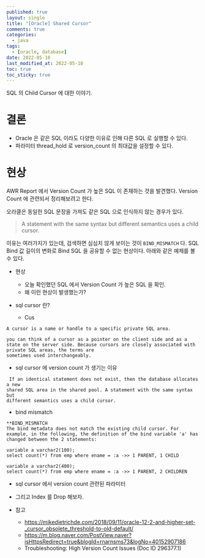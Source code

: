 ```yaml
---
published: true
layout: single
title: "[Oracle] Shared Cursor"
comments: true
categories:
  - java
tags:
  - [oracle, database]
date: 2022-05-10
last_modified_at: 2022-05-10
toc: true
toc_sticky: true
---
```

SQL 의 Child Cursor 에 대한 이야기.

# 결론

* Oracle 은 같은 SQL 이라도 다양한 이유로 인해 다른 SQL 로 실행할 수 있다.
* 파라미터 thread_hold 로  version_count 의 최대값을 설정할 수 있다.

# 현상

AWR Report 에서 Version Count 가 높은 SQL 이 존재하는 것을 발견했다. Version Count 에 관련되서 정리해보려고 한다.

오라클은 동일한 SQL 문장을 가져도 같은 SQL 으로 인식하지 않는 경우가 있다. 

> A statement with the same syntax but different semantics uses a child cursor.

이유는 여러가지가 있는데, 검색하면 심심치 않게 보이는 것이 `BIND_MISMATCH` 다.  SQL Bind 값 길이의 변화로 Bind SQL 을 공유할 수 없는 현상이다. 아래와 같은 예제를 볼 수 있다.



* 현상
    * 오늘 확인했던 SQL 에서 Version Count 가 높은 SQL 을 확인. 
    * 왜 이런 현상이 발생했는가?

* sql cursor 란?
    * Cus

```
A cursor is a name or handle to a specific private SQL area.

you can think of a cursor as a pointer on the client side and as a state on the server side. Because cursors are closely associated with private SQL areas, the terms are 
sometimes used interchangeably.
```

* sql cursor 에 version count 가 생기는 이유

```
 If an identical statement does not exist, then the database allocates a new 
shared SQL area in the shared pool. A statement with the same syntax but 
different semantics uses a child cursor.
```

* bind mismatch

```
**BIND_MISMATCH
The bind metadata does not match the existing child cursor. For example, in the following, the definition of the bind variable 'a' has changed between the 2 statements:

variable a varchar2(100);
select count(*) from emp where ename = :a ->> 1 PARENT, 1 CHILD

variable a varchar2(400);
select count(*) from emp where ename = :a ->> 1 PARENT, 2 CHILDREN
```



* sql cursor 에서 version count 관련된 파라미터

* 그리고 Index 를 Drop 해보자.

* 참고
  * https://mikedietrichde.com/2018/09/11/oracle-12-2-and-higher-set-_cursor_obsolete_threshold-to-old-default/
  * https://m.blog.naver.com/PostView.naver?isHttpsRedirect=true&blogId=rnarnsms73&logNo=40152907186
  * Troubleshooting: High Version Count Issues (Doc ID 296377.1)

